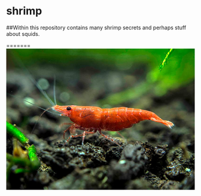 # shrimp

##Within this repository contains many shrimp secrets and perhaps stuff about squids.

=======
![](https://github.com/ersmith26/shrimp/blob/master/pictures/redshrimp.jpg)

